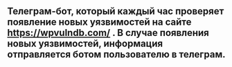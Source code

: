 ## Телеграм-бот, который каждый час проверяет появление новых уязвимостей на сайте https://wpvulndb.com/ . В случае появления новых уязвимостей, информация отправляется ботом пользователю в телеграм.
